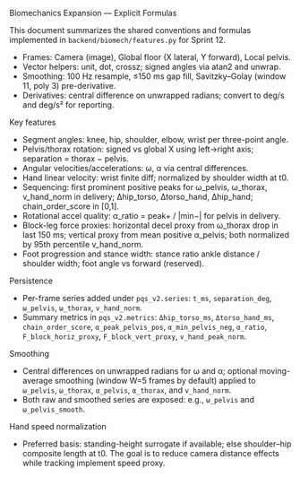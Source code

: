 Biomechanics Expansion — Explicit Formulas

This document summarizes the shared conventions and formulas implemented in `backend/biomech/features.py` for Sprint 12.

- Frames: Camera (image), Global floor (X lateral, Y forward), Local pelvis.
- Vector helpers: unit, dot, crossz; signed angles via atan2 and unwrap.
- Smoothing: 100 Hz resample, ≤150 ms gap fill, Savitzky–Golay (window 11, poly 3) pre-derivative.
- Derivatives: central difference on unwrapped radians; convert to deg/s and deg/s² for reporting.

Key features
- Segment angles: knee, hip, shoulder, elbow, wrist per three-point angle.
- Pelvis/thorax rotation: signed vs global X using left→right axis; separation = thorax − pelvis.
- Angular velocities/accelerations: ω, α via central differences.
- Hand linear velocity: wrist finite diff; normalized by shoulder width at t0.
- Sequencing: first prominent positive peaks for ω_pelvis, ω_thorax, v_hand_norm in delivery; Δhip_torso, Δtorso_hand, Δhip_hand; chain_order_score in [0,1].
- Rotational accel quality: α_ratio = peak+ / |min−| for pelvis in delivery.
- Block-leg force proxies: horizontal decel proxy from ω_thorax drop in last 150 ms; vertical proxy from mean positive α_pelvis; both normalized by 95th percentile v_hand_norm.
- Foot progression and stance width: stance ratio ankle distance / shoulder width; foot angle vs forward (reserved).

Persistence
- Per-frame series added under `pqs_v2.series`: `t_ms`, `separation_deg`, `ω_pelvis`, `ω_thorax`, `v_hand_norm`.
- Summary metrics in `pqs_v2.metrics`: `Δhip_torso_ms`, `Δtorso_hand_ms`, `chain_order_score`, `α_peak_pelvis_pos`, `α_min_pelvis_neg`, `α_ratio`, `F_block_horiz_proxy`, `F_block_vert_proxy`, `v_hand_peak_norm`.

Smoothing
- Central differences on unwrapped radians for ω and α; optional moving-average smoothing (window W=5 frames by default) applied to `ω_pelvis`, `ω_thorax`, `α_pelvis`, `α_thorax`, and `v_hand_norm`.
- Both raw and smoothed series are exposed: e.g., `ω_pelvis` and `ω_pelvis_smooth`.

Hand speed normalization
- Preferred basis: standing-height surrogate if available; else shoulder–hip composite length at t0. The goal is to reduce camera distance effects while tracking implement speed proxy.


